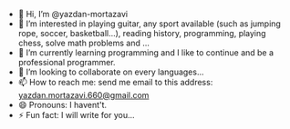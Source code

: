 - 👋 Hi, I’m @yazdan-mortazavi
- 👀 I’m interested in playing guitar, any sport available (such as jumping rope, soccer, basketball...), reading history, programming, playing chess, solve math problems and ...
- 🌱 I’m currently learning programming and I like to continue and be a professional programmer.
- 💞️ I’m looking to collaborate on every languages...
- 📫 How to reach me: send me email to this address: yazdan.mortazavi.660@gmail.com
- 😄 Pronouns: I havent't.
- ⚡ Fun fact: I will write for you...

<!---
yazdan-mortazavi/yazdan-mortazavi is a ✨ special ✨ repository because its `README.md` (this file) appears on your GitHub profile.
You can click the Preview link to take a look at your changes.
--->
